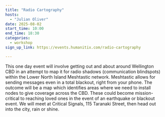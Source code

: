 ```yaml
---
title: "Radio Cartography"
hosts:
  - "Julian Oliver"
date: 2025-08-02
start_time: 10:00
end_time: 18:30
categories:
  - workshop
sign_up_link: https://events.humanitix.com/radio-cartography

---
```


This one day event will involve getting out and about around Wellington CBD in
an attempt to map it for radio shadows (communication blindspots) within the
Lower North Island Meshtastic network. Meshtastic allows for sending messages
even in a total blackout, right from your phone. The outcome will be a map which
identifies areas where we need to install nodes to give coverage across the CBD.
These could become mission-critical to reaching loved ones in the event of an
earthquake or blackout event. We will meet at Critical Signals, 115 Taranaki
Street, then head out into the city, rain or shine.
